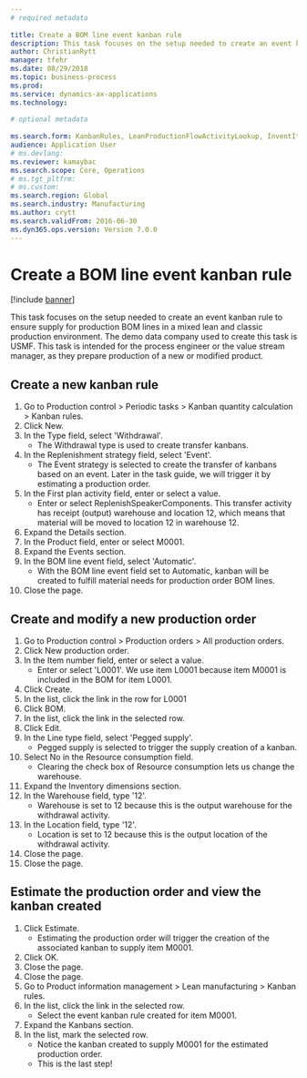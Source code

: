 ```yaml
--- 
# required metadata 
 
title: Create a BOM line event kanban rule
description: This task focuses on the setup needed to create an event kanban rule to ensure supply for production BOM lines in a mixed lean and classic production environment. 
author: ChristianRytt
manager: tfehr 
ms.date: 08/29/2018
ms.topic: business-process 
ms.prod:  
ms.service: dynamics-ax-applications 
ms.technology:  
 
# optional metadata 
 
ms.search.form: KanbanRules, LeanProductionFlowActivityLookup, InventItemIdLookupSimple, ProdTableListPage, ProdTableCreate, InventItemIdLookupPurchase, ProdTable, ProdBOM, ProdParmCostEstimation   
audience: Application User 
# ms.devlang:  
ms.reviewer: kamaybac
ms.search.scope: Core, Operations 
# ms.tgt_pltfrm:  
# ms.custom:  
ms.search.region: Global
ms.search.industry: Manufacturing
ms.author: crytt
ms.search.validFrom: 2016-06-30 
ms.dyn365.ops.version: Version 7.0.0 
---
```

# Create a BOM line event kanban rule

[!include [banner](../../includes/banner.md)]

This task focuses on the setup needed to create an event kanban rule to ensure supply for production BOM lines in a mixed lean and classic production environment. The demo data company used to create this task is USMF. This task is intended for the process engineer or the value stream manager, as they prepare production of a new or modified product.


## Create a new kanban rule
1. Go to Production control > Periodic tasks > Kanban quantity calculation > Kanban rules.
2. Click New.
3. In the Type field, select 'Withdrawal'.
    * The Withdrawal type is used to create transfer kanbans.  
4. In the Replenishment strategy field, select 'Event'.
    * The Event strategy is selected to create the transfer of kanbans based on an event. Later in the task guide, we will trigger it by estimating a production order.  
5. In the First plan activity field, enter or select a value.
    * Enter or select ReplenishSpeakerComponents. This transfer activity has receipt (output) warehouse and location 12, which means that material will be moved to location 12 in warehouse 12.  
6. Expand the Details section.
7. In the Product field, enter or select M0001.
8. Expand the Events section.
9. In the BOM line event field, select 'Automatic'.
    * With the BOM line event field set to Automatic, kanban will be created to fulfill material needs for production order BOM lines.  
10. Close the page.

## Create and modify a new production order
1. Go to Production control > Production orders > All production orders.
2. Click New production order.
3. In the Item number field, enter or select a value.
    * Enter or select 'L0001'. We use item L0001 because item M0001 is included in the BOM for item L0001.  
4. Click Create.
5. In the list, click the link in the row for L0001
6. Click BOM.
7. In the list, click the link in the selected row.
8. Click Edit.
9. In the Line type field, select 'Pegged supply'.
    * Pegged supply is selected to trigger the supply creation of a kanban.  
10. Select No in the Resource consumption field.
    * Clearing the check box of Resource consumption lets us change the warehouse.  
11. Expand the Inventory dimensions section.
12. In the Warehouse field, type '12'.
    * Warehouse is set to 12 because this is the output warehouse for the withdrawal activity.  
13. In the Location field, type '12'.
    * Location is set to 12 because this is the output location of the withdrawal activity.  
14. Close the page.
15. Close the page.

## Estimate the production order and view the kanban created
1. Click Estimate.
    * Estimating the production order will trigger the creation of the associated kanban to supply item M0001.  
2. Click OK.
3. Close the page.
4. Close the page.
5. Go to Product information management > Lean manufacturing > Kanban rules.
6. In the list, click the link in the selected row.
    * Select the event kanban rule created for item M0001.  
7. Expand the Kanbans section.
8. In the list, mark the selected row.
    * Notice the kanban created to supply M0001 for the estimated production order.  
    * This is the last step!  

